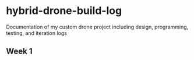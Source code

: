 # hybrid-drone-build-log
Documentation of my custom drone project including design, programming, testing, and iteration logs
## Week 1 
